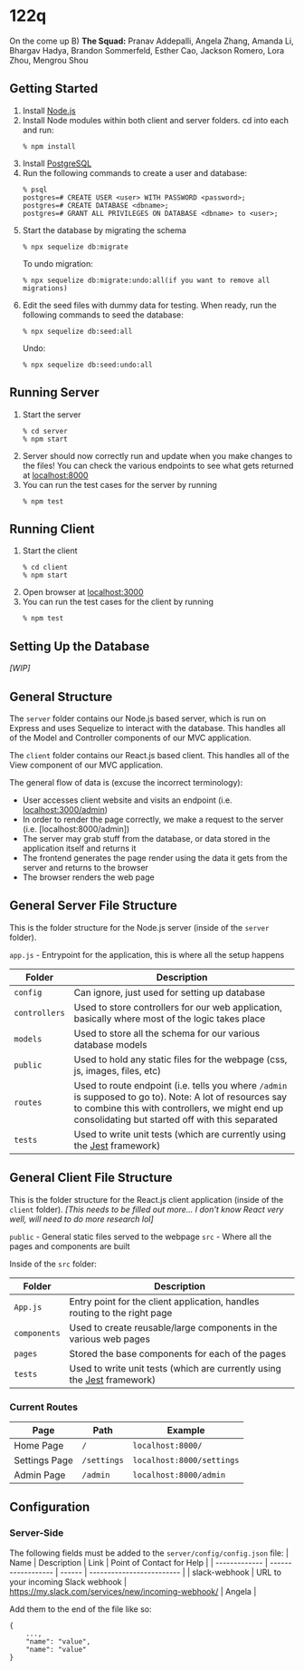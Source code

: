 # 122q

On the come up B)
**The Squad:** Pranav Addepalli, Angela Zhang, Amanda Li, Bhargav Hadya, Brandon Sommerfeld, Esther Cao, Jackson Romero, Lora Zhou, Mengrou Shou

## Getting Started
1. Install [Node.js](https://nodejs.org/en/)
2. Install Node modules within both client and server folders. cd into each and run:
    ```
    % npm install
    ```
3. Install [PostgreSQL](https://www.postgresql.org/download/)
4. Run the following commands to create a user and database:
	```
	% psql
	postgres=# CREATE USER <user> WITH PASSWORD <password>;
	postgres=# CREATE DATABASE <dbname>;
	postgres=# GRANT ALL PRIVILEGES ON DATABASE <dbname> to <user>;
	```
5. Start the database by migrating the schema
	```
	% npx sequelize db:migrate
	```
	To undo migration:
	```
	% npx sequelize db:migrate:undo:all(if you want to remove all migrations)
	```
6. Edit the seed files with dummy data for testing. When ready, run the following commands to seed the database:
	```
	% npx sequelize db:seed:all
	```
	Undo:
	```
	% npx sequelize db:seed:undo:all
	```




## Running Server
1. Start the server
    ```
    % cd server
    % npm start
    ```
2. Server should now correctly run and update when you make changes to the files! You can check the various endpoints to see what gets returned at [localhost:8000](http://localhost:8000)
3. You can run the test cases for the server by running
    ```
    % npm test
    ```

## Running Client
1. Start the client
    ```
    % cd client
    % npm start
    ```
2. Open browser at [localhost:3000](http://localhost:3000)
3. You can run the test cases for the client by running
    ```
    % npm test
    ```


## Setting Up the Database
*[WIP]*


## General Structure
The `server` folder contains our Node.js based server, which is run on Express and uses Sequelize to interact with the database. This handles all of the Model and Controller components of our MVC application.

The `client` folder contains our React.js based client. This handles all of the View component of our MVC application.

The general flow of data is (excuse the incorrect terminology):
- User accesses client website and visits an endpoint (i.e. [localhost:3000/admin]())
- In order to render the page correctly, we make a request to the server (i.e. [localhost:8000/admin])
- The server may grab stuff from the database, or data stored in the application itself and returns it
- The frontend generates the page render using the data it gets from the server and returns to the browser
- The browser renders the web page

## General Server File Structure
This is the folder structure for the Node.js server (inside of the `server` folder).

`app.js` - Entrypoint for the application, this is where all the setup happens

| Folder        | Description |
| ------------  | ----------- |
| `config`      | Can ignore, just used for setting up database |
| `controllers` | Used to store controllers for our web application, basically where most of the logic takes place |
| `models`      | Used to store all the schema for our various database models |
| `public`      | Used to hold any static files for the webpage (css, js, images, files, etc) |
| `routes`      | Used to route endpoint (i.e. tells you where `/admin` is supposed to go to). Note: A lot of resources say to combine this with controllers, we might end up consolidating but started off with this separated |
| `tests`       | Used to write unit tests (which are currently using the [Jest](https://jestjs.io/docs/getting-started) framework) |

## General Client File Structure
This is the folder structure for the React.js client application (inside of the `client` folder).
*[This needs to be filled out more... I don't know React very well, will need to do more research lol]*

`public` - General static files served to the webpage
`src` - Where all the pages and components are built

Inside of the `src` folder:

| Folder        | Description |
| ------------  | ----------- |
| `App.js`      | Entry point for the client application, handles routing to the right page |
| `components`  | Used to create reusable/large components in the various web pages |
| `pages`       | Stored the base components for each of the pages |
| `tests`       | Used to write unit tests (which are currently using the [Jest](https://jestjs.io/docs/getting-started) framework) |

### Current Routes
| Page          | Path        | Example                   |
| ------------- | ----------- | ------------------------- |
| Home Page     | `/`         | `localhost:8000/`         |
| Settings Page | `/settings` | `localhost:8000/settings` |
| Admin Page    | `/admin`    | `localhost:8000/admin`    |

## Configuration
### Server-Side
The following fields must be added to the `server/config/config.json` file:
| Name          | Description        | Link   | Point of Contact for Help |
| ------------- | ------------------ | ------ | ------------------------- |
| slack-webhook | URL to your incoming Slack webhook | https://my.slack.com/services/new/incoming-webhook/ | Angela |

Add them to the end of the file like so:
```
{    
    ...,
    "name": "value",
    "name": "value"
}
```
